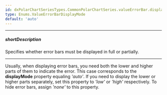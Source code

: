 ```yaml
---
id: dxPolarChartSeriesTypes.CommonPolarChartSeries.valueErrorBar.displayMode
type: Enums.ValueErrorBarDisplayMode
default: 'auto'
---
```

---
##### shortDescription
Specifies whether error bars must be displayed in full or partially.

---
Usually, when displaying error bars, you need both the lower and higher parts of them to indicate the error. This case corresponds to the **displayMode** property equaling *'auto'*. If you need to display the lower or higher parts separately, set this property to *'low'* or *'high'* respectively. To hide error bars, assign *'none'* to this property.
